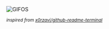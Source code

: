 <div align="justify">
<picture>
    <source media="(prefers-color-scheme: dark)" srcset="https://i.ibb.co/3pHt7Qy/output-gif.gif">
    <source media="(prefers-color-scheme: light)" srcset="https://i.ibb.co/3pHt7Qy/output-gif.gif">
    <img alt="GIFOS" src="https://i.ibb.co/3pHt7Qy/output-gif.gif">
</picture>

<sub><i>inspired from [x0rzavi/github-readme-terminal](https://github.com/x0rzavi/github-readme-terminal)</i></sub>

</div>

<!-- Image deletion URL: https://ibb.co/X7TmbMZ/058897a81a377c268e99735b8d6ce61c -->